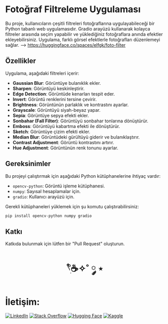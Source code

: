 # Fotoğraf Filtreleme Uygulaması

Bu proje, kullanıcıların çeşitli filtreleri fotoğraflarına uygulayabileceği bir Python tabanlı web uygulamasıdır. Gradio arayüzü kullanarak kolayca filtreler arasında seçim yapabilir ve yüklediğiniz fotoğraflara anında efektler ekleyebilirsiniz. Uygulama, farklı görsel efektlerle fotoğrafları düzenlemeyi sağlar. --> https://huggingface.co/spaces/elfgk/foto-filter

## Özellikler

Uygulama, aşağıdaki filtreleri içerir:

- **Gaussian Blur**: Görüntüye bulanıklık ekler.
- **Sharpen**: Görüntüyü keskinleştirir.
- **Edge Detection**: Görüntüde kenarları tespit eder.
- **Invert**: Görüntü renklerini tersine çevirir.
- **Brightness**: Görüntünün parlaklık ve kontrastını ayarlar.
- **Grayscale**: Görüntüyü siyah-beyaz yapar.
- **Sepia**: Görüntüye sepya efekti ekler.
- **Sonbahar (Fall Filter)**: Görüntüyü sonbahar tonlarına dönüştürür.
- **Emboss**: Görüntüyü kabartma efekti ile dönüştürür.
- **Sketch**: Görüntüye çizim efekti ekler.
- **Median Blur**: Görüntüdeki gürültüyü giderir ve bulanıklaştırır.
- **Contrast Adjustment**: Görüntü kontrastını artırır.
- **Hue Adjustment**: Görüntünün renk tonunu ayarlar.

## Gereksinimler

Bu projeyi çalıştırmak için aşağıdaki Python kütüphanelerine ihtiyaç vardır:

- `opencv-python`: Görüntü işleme kütüphanesi.
- `numpy`: Sayısal hesaplamalar için.
- `gradio`: Kullanıcı arayüzü için.

Gerekli kütüphaneleri yüklemek için şu komutu çalıştırabilirsiniz:

```bash
pip install opencv-python numpy gradio
```

## Katkı

Katkıda bulunmak için lütfen bir "Pull Request" oluşturun. 


<h1 align="center"> 𓍢ִ໋☕️✧˚ ༘ ⋆ </h1>

<h1> İletişim: </h1>

[![LinkedIn](https://img.shields.io/badge/LinkedIn-0A66C2?style=for-the-badge&logo=linkedin&logoColor=white)](https://www.linkedin.com/in/elfgk/)
[![Stack Overflow](https://img.shields.io/badge/StackOverflow-FE7A16?style=for-the-badge&logo=stackoverflow&logoColor=white)](https://stackoverflow.com/users/27559679/elfgk)
[![Hugging Face](https://img.shields.io/badge/HuggingFace-9C30FF?style=for-the-badge&logo=huggingface&logoColor=white)](https://huggingface.co/elfgk)
[![Kaggle](https://img.shields.io/badge/Kaggle-20BEFF?style=for-the-badge&logo=kaggle&logoColor=white)](https://www.kaggle.com/elfgkk)




